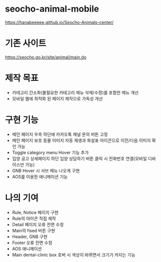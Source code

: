 # seocho-animal-mobile


https://hanabeeeee.github.io/Seocho-Animals-center/

# 기존 사이트


https://seocho.go.kr/site/animal/main.do

# 제작 목표


- 카테고리 간소화(불필요한 카테고리 메뉴 삭제/수정)를 포함한 메뉴 개선
- 모바일 웹에 최적화 된 페이지 제작으로 가독성 개선

# 구현 기능


- 메인 페이지 우측 하단에 카카오톡 채널 문의 버튼 고정
- 메인 페이지 보호 동물 이미지 자동 재생과 화살표 아이콘으로 이전/다음 이미지 확인 가능
- Toggle category menu Hover 기능 추가
- 입양 공고 상세페이지 하단 입양 상담하기 버튼 클릭 시 전화번호 연결(모바일 디바이스만 가능)
- GNB Hover 시 서브 메뉴 나오게 구현
- AOS를 이용한 애니메이션 기능

# 나의 기여


- Rule, Notice 페이지 구현
- Rule의 아이콘 직접 제작
- Detail 페이지 오류 전면 수정
- Main의 fixed 버튼 구현
- Header, GNB 구현
- Footer 오류 전면 수정
- AOS 애니메이션
- Main dental-clinic box 호버 시 색상이 바뀌면서 크기가 커지는 기능

